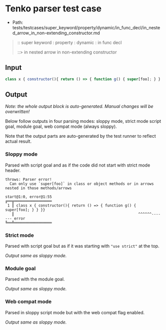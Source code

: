 # Tenko parser test case

- Path: tests/testcases/super_keyword/property/dynamic/in_func_decl/in_nested_arrow_in_non-extending_constructor.md

> :: super keyword : property : dynamic : in func decl
>
> ::> in nested arrow in non-extending constructor

## Input

`````js
class x { constructor(){ return () => { function g() { super[foo]; } } }}
`````

## Output

_Note: the whole output block is auto-generated. Manual changes will be overwritten!_

Below follow outputs in four parsing modes: sloppy mode, strict mode script goal, module goal, web compat mode (always sloppy).

Note that the output parts are auto-generated by the test runner to reflect actual result.

### Sloppy mode

Parsed with script goal and as if the code did not start with strict mode header.

`````
throws: Parser error!
  Can only use `super[foo]` in class or object methods or in arrows nested in those methods/arrows

start@1:0, error@1:55
╔══╦═════════════════
 1 ║ class x { constructor(){ return () => { function g() { super[foo]; } } }}
   ║                                                        ^^^^^^------- error
╚══╩═════════════════

`````

### Strict mode

Parsed with script goal but as if it was starting with `"use strict"` at the top.

_Output same as sloppy mode._

### Module goal

Parsed with the module goal.

_Output same as sloppy mode._

### Web compat mode

Parsed in sloppy script mode but with the web compat flag enabled.

_Output same as sloppy mode._
